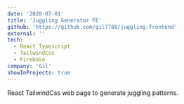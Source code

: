 ```yaml
---
date: '2020-07-01'
title: 'Juggling Generator FE'
github: 'https://github.com/gil7788/juggling-frontend'
external: ''
tech:
  - React Typescript
  - TailwindCss
  - Firebase
company: 'Gil'
showInProjects: true
---
```


React TailwindCss web page to generate juggling patterns.
